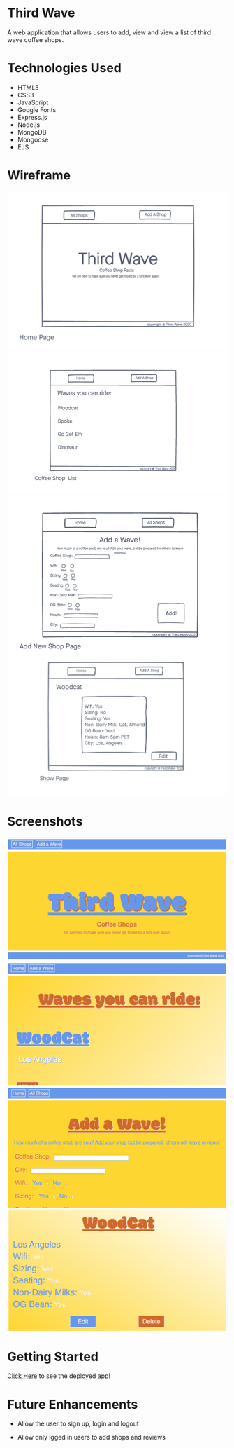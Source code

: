 # Third Wave

 A web application that allows users to add, view and view a list of third wave coffee shops.

# Technologies Used

- HTML5
- CSS3
- JavaScript
- Google Fonts
- Express.js
- Node.js
- MongoDB
- Mongoose
- EJS

# Wireframe
![homepage](./imgs/home-page.png)
![listpage](./imgs/list-page.png)
![newpage](./imgs/new-page.png)
![showpage](./imgs/show-page.png)

# Screenshots
![homepage](./imgs/main-page.png)
![listpage](./imgs/shop-page.png)
![newpage](./imgs/add-page.png)
![showpage](./imgs/detail-page.png)

# Getting Started
[Click Here](#) to see the deployed app!

# Future Enhancements

- Allow the user to sign up, login and logout

- Allow only lgged in users to add shops and reviews